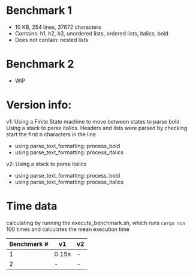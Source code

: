 # Benchmark 1

- 10 KB, 254 lines, 37672 characters
- Contains: h1, h2, h3, unordered lists, ordered lists, italics, bold
- Does not contain: nested lists

# Benchmark 2

- WIP

# Version info:

v1: Using a Finite State machine to move between states to parse bold. Using a stack to parse italics. Headers and lists were parsed by checking start the first n characters in the line

- using parse_text_formatting::process_bold
- using parse_text_formatting::process_italics

v2: Using a stack to parse italics

- using parse_text_formatting::process_bold
- using parse_text_formatting::process_italics

# Time data

calculating by running the execute_benchmark.sh, which runs `cargo run` 100 times and calculates the mean execution time

| Benchmark # | v1    | v2  |
| ----------- | ----- | --- |
| 1           | 0.15s | -   |
| 2           | -     | -   |
